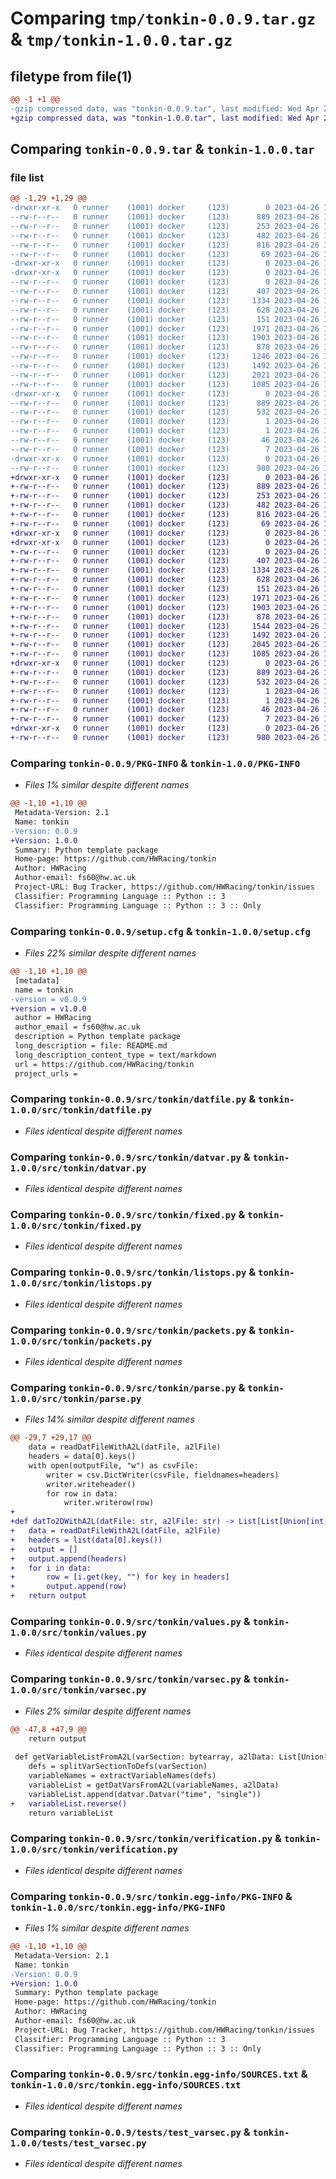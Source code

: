 # Comparing `tmp/tonkin-0.0.9.tar.gz` & `tmp/tonkin-1.0.0.tar.gz`

## filetype from file(1)

```diff
@@ -1 +1 @@
-gzip compressed data, was "tonkin-0.0.9.tar", last modified: Wed Apr 26 13:56:41 2023, max compression
+gzip compressed data, was "tonkin-1.0.0.tar", last modified: Wed Apr 26 14:56:52 2023, max compression
```

## Comparing `tonkin-0.0.9.tar` & `tonkin-1.0.0.tar`

### file list

```diff
@@ -1,29 +1,29 @@
-drwxr-xr-x   0 runner    (1001) docker     (123)        0 2023-04-26 13:56:41.783578 tonkin-0.0.9/
--rw-r--r--   0 runner    (1001) docker     (123)      889 2023-04-26 13:56:41.783578 tonkin-0.0.9/PKG-INFO
--rw-r--r--   0 runner    (1001) docker     (123)      253 2023-04-26 13:56:06.000000 tonkin-0.0.9/README.md
--rw-r--r--   0 runner    (1001) docker     (123)      482 2023-04-26 13:56:06.000000 tonkin-0.0.9/pyproject.toml
--rw-r--r--   0 runner    (1001) docker     (123)      816 2023-04-26 13:56:41.787579 tonkin-0.0.9/setup.cfg
--rw-r--r--   0 runner    (1001) docker     (123)       69 2023-04-26 13:56:06.000000 tonkin-0.0.9/setup.py
-drwxr-xr-x   0 runner    (1001) docker     (123)        0 2023-04-26 13:56:41.771578 tonkin-0.0.9/src/
-drwxr-xr-x   0 runner    (1001) docker     (123)        0 2023-04-26 13:56:41.779579 tonkin-0.0.9/src/tonkin/
--rw-r--r--   0 runner    (1001) docker     (123)        0 2023-04-26 13:56:06.000000 tonkin-0.0.9/src/tonkin/__init__.py
--rw-r--r--   0 runner    (1001) docker     (123)      407 2023-04-26 13:56:06.000000 tonkin-0.0.9/src/tonkin/datastream.py
--rw-r--r--   0 runner    (1001) docker     (123)     1334 2023-04-26 13:56:06.000000 tonkin-0.0.9/src/tonkin/datfile.py
--rw-r--r--   0 runner    (1001) docker     (123)      628 2023-04-26 13:56:06.000000 tonkin-0.0.9/src/tonkin/datvar.py
--rw-r--r--   0 runner    (1001) docker     (123)      151 2023-04-26 13:56:06.000000 tonkin-0.0.9/src/tonkin/fileops.py
--rw-r--r--   0 runner    (1001) docker     (123)     1971 2023-04-26 13:56:06.000000 tonkin-0.0.9/src/tonkin/fixed.py
--rw-r--r--   0 runner    (1001) docker     (123)     1903 2023-04-26 13:56:06.000000 tonkin-0.0.9/src/tonkin/listops.py
--rw-r--r--   0 runner    (1001) docker     (123)      878 2023-04-26 13:56:06.000000 tonkin-0.0.9/src/tonkin/packets.py
--rw-r--r--   0 runner    (1001) docker     (123)     1246 2023-04-26 13:56:06.000000 tonkin-0.0.9/src/tonkin/parse.py
--rw-r--r--   0 runner    (1001) docker     (123)     1492 2023-04-26 13:56:06.000000 tonkin-0.0.9/src/tonkin/values.py
--rw-r--r--   0 runner    (1001) docker     (123)     2021 2023-04-26 13:56:06.000000 tonkin-0.0.9/src/tonkin/varsec.py
--rw-r--r--   0 runner    (1001) docker     (123)     1085 2023-04-26 13:56:06.000000 tonkin-0.0.9/src/tonkin/verification.py
-drwxr-xr-x   0 runner    (1001) docker     (123)        0 2023-04-26 13:56:41.783578 tonkin-0.0.9/src/tonkin.egg-info/
--rw-r--r--   0 runner    (1001) docker     (123)      889 2023-04-26 13:56:41.000000 tonkin-0.0.9/src/tonkin.egg-info/PKG-INFO
--rw-r--r--   0 runner    (1001) docker     (123)      532 2023-04-26 13:56:41.000000 tonkin-0.0.9/src/tonkin.egg-info/SOURCES.txt
--rw-r--r--   0 runner    (1001) docker     (123)        1 2023-04-26 13:56:41.000000 tonkin-0.0.9/src/tonkin.egg-info/dependency_links.txt
--rw-r--r--   0 runner    (1001) docker     (123)        1 2023-04-26 13:56:41.000000 tonkin-0.0.9/src/tonkin.egg-info/not-zip-safe
--rw-r--r--   0 runner    (1001) docker     (123)       46 2023-04-26 13:56:41.000000 tonkin-0.0.9/src/tonkin.egg-info/requires.txt
--rw-r--r--   0 runner    (1001) docker     (123)        7 2023-04-26 13:56:41.000000 tonkin-0.0.9/src/tonkin.egg-info/top_level.txt
-drwxr-xr-x   0 runner    (1001) docker     (123)        0 2023-04-26 13:56:41.783578 tonkin-0.0.9/tests/
--rw-r--r--   0 runner    (1001) docker     (123)      980 2023-04-26 13:56:06.000000 tonkin-0.0.9/tests/test_varsec.py
+drwxr-xr-x   0 runner    (1001) docker     (123)        0 2023-04-26 14:56:52.906540 tonkin-1.0.0/
+-rw-r--r--   0 runner    (1001) docker     (123)      889 2023-04-26 14:56:52.906540 tonkin-1.0.0/PKG-INFO
+-rw-r--r--   0 runner    (1001) docker     (123)      253 2023-04-26 14:56:39.000000 tonkin-1.0.0/README.md
+-rw-r--r--   0 runner    (1001) docker     (123)      482 2023-04-26 14:56:39.000000 tonkin-1.0.0/pyproject.toml
+-rw-r--r--   0 runner    (1001) docker     (123)      816 2023-04-26 14:56:52.906540 tonkin-1.0.0/setup.cfg
+-rw-r--r--   0 runner    (1001) docker     (123)       69 2023-04-26 14:56:39.000000 tonkin-1.0.0/setup.py
+drwxr-xr-x   0 runner    (1001) docker     (123)        0 2023-04-26 14:56:52.898540 tonkin-1.0.0/src/
+drwxr-xr-x   0 runner    (1001) docker     (123)        0 2023-04-26 14:56:52.902540 tonkin-1.0.0/src/tonkin/
+-rw-r--r--   0 runner    (1001) docker     (123)        0 2023-04-26 14:56:39.000000 tonkin-1.0.0/src/tonkin/__init__.py
+-rw-r--r--   0 runner    (1001) docker     (123)      407 2023-04-26 14:56:39.000000 tonkin-1.0.0/src/tonkin/datastream.py
+-rw-r--r--   0 runner    (1001) docker     (123)     1334 2023-04-26 14:56:39.000000 tonkin-1.0.0/src/tonkin/datfile.py
+-rw-r--r--   0 runner    (1001) docker     (123)      628 2023-04-26 14:56:39.000000 tonkin-1.0.0/src/tonkin/datvar.py
+-rw-r--r--   0 runner    (1001) docker     (123)      151 2023-04-26 14:56:39.000000 tonkin-1.0.0/src/tonkin/fileops.py
+-rw-r--r--   0 runner    (1001) docker     (123)     1971 2023-04-26 14:56:39.000000 tonkin-1.0.0/src/tonkin/fixed.py
+-rw-r--r--   0 runner    (1001) docker     (123)     1903 2023-04-26 14:56:39.000000 tonkin-1.0.0/src/tonkin/listops.py
+-rw-r--r--   0 runner    (1001) docker     (123)      878 2023-04-26 14:56:39.000000 tonkin-1.0.0/src/tonkin/packets.py
+-rw-r--r--   0 runner    (1001) docker     (123)     1544 2023-04-26 14:56:39.000000 tonkin-1.0.0/src/tonkin/parse.py
+-rw-r--r--   0 runner    (1001) docker     (123)     1492 2023-04-26 14:56:39.000000 tonkin-1.0.0/src/tonkin/values.py
+-rw-r--r--   0 runner    (1001) docker     (123)     2045 2023-04-26 14:56:39.000000 tonkin-1.0.0/src/tonkin/varsec.py
+-rw-r--r--   0 runner    (1001) docker     (123)     1085 2023-04-26 14:56:39.000000 tonkin-1.0.0/src/tonkin/verification.py
+drwxr-xr-x   0 runner    (1001) docker     (123)        0 2023-04-26 14:56:52.906540 tonkin-1.0.0/src/tonkin.egg-info/
+-rw-r--r--   0 runner    (1001) docker     (123)      889 2023-04-26 14:56:52.000000 tonkin-1.0.0/src/tonkin.egg-info/PKG-INFO
+-rw-r--r--   0 runner    (1001) docker     (123)      532 2023-04-26 14:56:52.000000 tonkin-1.0.0/src/tonkin.egg-info/SOURCES.txt
+-rw-r--r--   0 runner    (1001) docker     (123)        1 2023-04-26 14:56:52.000000 tonkin-1.0.0/src/tonkin.egg-info/dependency_links.txt
+-rw-r--r--   0 runner    (1001) docker     (123)        1 2023-04-26 14:56:52.000000 tonkin-1.0.0/src/tonkin.egg-info/not-zip-safe
+-rw-r--r--   0 runner    (1001) docker     (123)       46 2023-04-26 14:56:52.000000 tonkin-1.0.0/src/tonkin.egg-info/requires.txt
+-rw-r--r--   0 runner    (1001) docker     (123)        7 2023-04-26 14:56:52.000000 tonkin-1.0.0/src/tonkin.egg-info/top_level.txt
+drwxr-xr-x   0 runner    (1001) docker     (123)        0 2023-04-26 14:56:52.906540 tonkin-1.0.0/tests/
+-rw-r--r--   0 runner    (1001) docker     (123)      980 2023-04-26 14:56:39.000000 tonkin-1.0.0/tests/test_varsec.py
```

### Comparing `tonkin-0.0.9/PKG-INFO` & `tonkin-1.0.0/PKG-INFO`

 * *Files 1% similar despite different names*

```diff
@@ -1,10 +1,10 @@
 Metadata-Version: 2.1
 Name: tonkin
-Version: 0.0.9
+Version: 1.0.0
 Summary: Python template package
 Home-page: https://github.com/HWRacing/tonkin
 Author: HWRacing
 Author-email: fs60@hw.ac.uk
 Project-URL: Bug Tracker, https://github.com/HWRacing/tonkin/issues
 Classifier: Programming Language :: Python :: 3
 Classifier: Programming Language :: Python :: 3 :: Only
```

### Comparing `tonkin-0.0.9/setup.cfg` & `tonkin-1.0.0/setup.cfg`

 * *Files 22% similar despite different names*

```diff
@@ -1,10 +1,10 @@
 [metadata]
 name = tonkin
-version = v0.0.9
+version = v1.0.0
 author = HWRacing
 author_email = fs60@hw.ac.uk
 description = Python template package
 long_description = file: README.md
 long_description_content_type = text/markdown
 url = https://github.com/HWRacing/tonkin
 project_urls =
```

### Comparing `tonkin-0.0.9/src/tonkin/datfile.py` & `tonkin-1.0.0/src/tonkin/datfile.py`

 * *Files identical despite different names*

### Comparing `tonkin-0.0.9/src/tonkin/datvar.py` & `tonkin-1.0.0/src/tonkin/datvar.py`

 * *Files identical despite different names*

### Comparing `tonkin-0.0.9/src/tonkin/fixed.py` & `tonkin-1.0.0/src/tonkin/fixed.py`

 * *Files identical despite different names*

### Comparing `tonkin-0.0.9/src/tonkin/listops.py` & `tonkin-1.0.0/src/tonkin/listops.py`

 * *Files identical despite different names*

### Comparing `tonkin-0.0.9/src/tonkin/packets.py` & `tonkin-1.0.0/src/tonkin/packets.py`

 * *Files identical despite different names*

### Comparing `tonkin-0.0.9/src/tonkin/parse.py` & `tonkin-1.0.0/src/tonkin/parse.py`

 * *Files 14% similar despite different names*

```diff
@@ -29,7 +29,17 @@
 	data = readDatFileWithA2L(datFile, a2lFile)
 	headers = data[0].keys()
 	with open(outputFile, "w") as csvFile:
 		writer = csv.DictWriter(csvFile, fieldnames=headers)
 		writer.writeheader()
 		for row in data:
 			writer.writerow(row)
+
+def datTo2DWithA2L(datFile: str, a2lFile: str) -> List[List[Union[int, float, bool]]]:
+	data = readDatFileWithA2L(datFile, a2lFile)
+	headers = list(data[0].keys())
+	output = []
+	output.append(headers)
+	for i in data:
+		row = [i.get(key, "") for key in headers]
+		output.append(row)
+	return output
```

### Comparing `tonkin-0.0.9/src/tonkin/values.py` & `tonkin-1.0.0/src/tonkin/values.py`

 * *Files identical despite different names*

### Comparing `tonkin-0.0.9/src/tonkin/varsec.py` & `tonkin-1.0.0/src/tonkin/varsec.py`

 * *Files 2% similar despite different names*

```diff
@@ -47,8 +47,9 @@
 	return output
 
 def getVariableListFromA2L(varSection: bytearray, a2lData: List[Union[mea.Measurement, cha.Characteristic]]) -> List[datvar.Datvar]:
 	defs = splitVarSectionToDefs(varSection)
 	variableNames = extractVariableNames(defs)
 	variableList = getDatVarsFromA2L(variableNames, a2lData)
 	variableList.append(datvar.Datvar("time", "single"))
+	variableList.reverse()
 	return variableList
```

### Comparing `tonkin-0.0.9/src/tonkin/verification.py` & `tonkin-1.0.0/src/tonkin/verification.py`

 * *Files identical despite different names*

### Comparing `tonkin-0.0.9/src/tonkin.egg-info/PKG-INFO` & `tonkin-1.0.0/src/tonkin.egg-info/PKG-INFO`

 * *Files 1% similar despite different names*

```diff
@@ -1,10 +1,10 @@
 Metadata-Version: 2.1
 Name: tonkin
-Version: 0.0.9
+Version: 1.0.0
 Summary: Python template package
 Home-page: https://github.com/HWRacing/tonkin
 Author: HWRacing
 Author-email: fs60@hw.ac.uk
 Project-URL: Bug Tracker, https://github.com/HWRacing/tonkin/issues
 Classifier: Programming Language :: Python :: 3
 Classifier: Programming Language :: Python :: 3 :: Only
```

### Comparing `tonkin-0.0.9/src/tonkin.egg-info/SOURCES.txt` & `tonkin-1.0.0/src/tonkin.egg-info/SOURCES.txt`

 * *Files identical despite different names*

### Comparing `tonkin-0.0.9/tests/test_varsec.py` & `tonkin-1.0.0/tests/test_varsec.py`

 * *Files identical despite different names*

